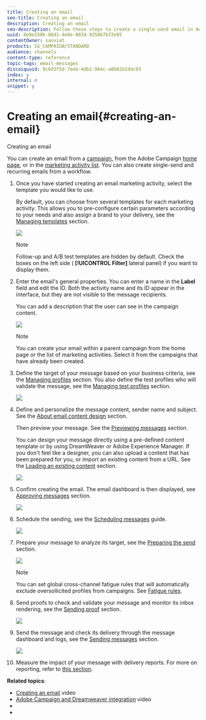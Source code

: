 ```yaml
---
title: Creating an email
seo-title: Creating an email
description: Creating an email
seo-description: Follow these steps to create a single-send email in Adobe Campaign.
uuid: 0e9e150b-86d1-4e0e-8834-9258b7bf2e95
contentOwner: sauviat
products: SG_CAMPAIGN/STANDARD
audience: channels
content-type: reference
topic-tags: email-messages
discoiquuid: 9c6d3f5d-7eeb-4db2-984c-a0b02b1ddc93
index: y
internal: n
snippet: y
---
```


# Creating an email{#creating-an-email}

Creating an email

You can create an email from a [campaign](../../start/using/marketing-activities.md#creating-a-marketing-activity), from the Adobe Campaign [home page](../../start/using/interface-description.md#home-page), or in the [marketing activity list](../../start/using/programs-and-campaigns.md#creating-a-campaign). You can also create single-send and recurring emails from a workflow.

1. Once you have started creating an email marketing activity, select the template you would like to use.

   By default, you can choose from several templates for each marketing activity. This allows you to pre-configure certain parameters according to your needs and also assign a brand to your delivery, see the [Managing templates](../../start/using/about-templates.md) section. 

   ![](assets/email_creation_1.png)

   >[!NOTE]
   >
   >Follow-up and A/B test templates are hidden by default. Check the boxes on the left side ( **[!UICONTROL Filter]** lateral panel) if you want to display them.

1. Enter the email's general properties. You can enter a name in the **Label** field and edit the ID. Both the activity name and its ID appear in the interface, but they are not visible to the message recipients.

   You can add a description that the user can see in the campaign content.

   ![](assets/email_creation_2.png)

   >[!NOTE]
   >
   >You can create your email within a parent campaign from the home page or the list of marketing activities. Select it from the campaigns that have already been created.

1. Define the target of your message based on your business criteria, see the [Managing profiles](../../audiences/using/about-profiles.md) section. You also define the test profiles who will validate the message, see the [Managing test profiles](../../sending/using/managing-test-profiles-and-sending-proofs.md#managing-test-profiles) section.

   ![](assets/email_creation_3.png)

1. Define and personalize the message content, sender name and subject. See the [About email content design](../../designing/using/about-email-content-design.md) section.

   Then preview your message. See the [Previewing messages](../../sending/using/previewing-messages.md) section.

   You can design your message directly using a pre-defined content template or by using DreamWeaver or Adobe Experience Manager. If you don't feel like a designer, you can also upload a content that has been prepared for you, or import an existing content from a URL. See the [Loading an existing content](../../designing/using/selecting-an-existing-content.md) section.

   ![](assets/email_creation_4.png)

1. Confirm creating the email. The email dashboard is then displayed, see [Approving messages](../../sending/using/preparing-the-send.md) section.

   ![](assets/delivery_dashboard_2.png)

1. Schedule the sending, see the [Scheduling messages](../../sending/using/about-scheduling-messages.md) guide.

   ![](assets/delivery_planning.png)

1. Prepare your message to analyze its target, see the [Preparing the send](../../sending/using/confirming-the-send.md) section.

   ![](assets/preparing_delivery_2.png)

   >[!NOTE]
   >
   >You can set global cross-channel fatigue rules that will automatically exclude oversollicited profiles from campaigns. See [Fatigue rules](../../administration/using/fatigue-rules.md).

1. Send proofs to check and validate your message and monitor its inbox rendering, see the [Sending proof](../../sending/using/managing-test-profiles-and-sending-proofs.md#sending-proofs) section.

   ![](assets/bat_select.png)

1. Send the message and check its delivery through the message dashboard and logs, see the [Sending messages](../../sending/using/confirming-the-send.md) section.

   ![](assets/confirm_delivery.png)

1. Measure the impact of your message with delivery reports. For more on reporting, refer to [this section](../../reporting/using/about-dynamic-reports.md).

**Related topics**:

* [Creating an email](https://helpx.adobe.com/campaign/kt/acs/using/acs-create-email-from-homepage-feature-video-use.html) video
* [Adobe Campaign and Dreamweaver integration](https://docs.campaign.adobe.com/doc/standard/en/Videos/ACS_Dreamweaver.mp4) video
* 
*

